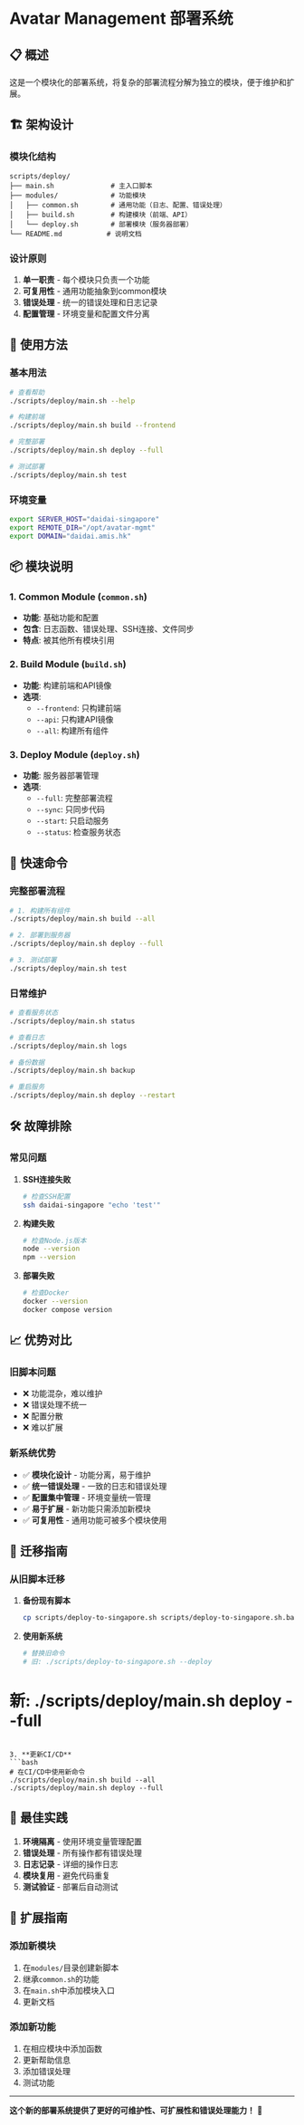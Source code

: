 # Avatar Management 部署系统

## 📋 **概述**

这是一个模块化的部署系统，将复杂的部署流程分解为独立的模块，便于维护和扩展。

## 🏗️ **架构设计**

### **模块化结构**

```
scripts/deploy/
├── main.sh              # 主入口脚本
├── modules/             # 功能模块
│   ├── common.sh        # 通用功能（日志、配置、错误处理）
│   ├── build.sh         # 构建模块（前端、API）
│   └── deploy.sh        # 部署模块（服务器部署）
└── README.md           # 说明文档
```

### **设计原则**

1. **单一职责** - 每个模块只负责一个功能
2. **可复用性** - 通用功能抽象到common模块
3. **错误处理** - 统一的错误处理和日志记录
4. **配置管理** - 环境变量和配置文件分离

## 🚀 **使用方法**

### **基本用法**

```bash
# 查看帮助
./scripts/deploy/main.sh --help

# 构建前端
./scripts/deploy/main.sh build --frontend

# 完整部署
./scripts/deploy/main.sh deploy --full

# 测试部署
./scripts/deploy/main.sh test
```

### **环境变量**

```bash
export SERVER_HOST="daidai-singapore"
export REMOTE_DIR="/opt/avatar-mgmt"
export DOMAIN="daidai.amis.hk"
```

## 📦 **模块说明**

### **1. Common Module (`common.sh`)**

- **功能**: 基础功能和配置
- **包含**: 日志函数、错误处理、SSH连接、文件同步
- **特点**: 被其他所有模块引用

### **2. Build Module (`build.sh`)**

- **功能**: 构建前端和API镜像
- **选项**:
  - `--frontend`: 只构建前端
  - `--api`: 只构建API镜像
  - `--all`: 构建所有组件

### **3. Deploy Module (`deploy.sh`)**

- **功能**: 服务器部署管理
- **选项**:
  - `--full`: 完整部署流程
  - `--sync`: 只同步代码
  - `--start`: 只启动服务
  - `--status`: 检查服务状态

## 🔧 **快速命令**

### **完整部署流程**

```bash
# 1. 构建所有组件
./scripts/deploy/main.sh build --all

# 2. 部署到服务器
./scripts/deploy/main.sh deploy --full

# 3. 测试部署
./scripts/deploy/main.sh test
```

### **日常维护**

```bash
# 查看服务状态
./scripts/deploy/main.sh status

# 查看日志
./scripts/deploy/main.sh logs

# 备份数据
./scripts/deploy/main.sh backup

# 重启服务
./scripts/deploy/main.sh deploy --restart
```

## 🛠️ **故障排除**

### **常见问题**

1. **SSH连接失败**

   ```bash
   # 检查SSH配置
   ssh daidai-singapore "echo 'test'"
   ```

2. **构建失败**

   ```bash
   # 检查Node.js版本
   node --version
   npm --version
   ```

3. **部署失败**
   ```bash
   # 检查Docker
   docker --version
   docker compose version
   ```

## 📈 **优势对比**

### **旧脚本问题**

- ❌ 功能混杂，难以维护
- ❌ 错误处理不统一
- ❌ 配置分散
- ❌ 难以扩展

### **新系统优势**

- ✅ **模块化设计** - 功能分离，易于维护
- ✅ **统一错误处理** - 一致的日志和错误处理
- ✅ **配置集中管理** - 环境变量统一管理
- ✅ **易于扩展** - 新功能只需添加新模块
- ✅ **可复用性** - 通用功能可被多个模块使用

## 🔄 **迁移指南**

### **从旧脚本迁移**

1. **备份现有脚本**

   ```bash
   cp scripts/deploy-to-singapore.sh scripts/deploy-to-singapore.sh.backup
   ```

2. **使用新系统**
   ```bash
   # 替换旧命令
   # 旧: ./scripts/deploy-to-singapore.sh --deploy
   ```

# 新: ./scripts/deploy/main.sh deploy --full

````

3. **更新CI/CD**
```bash
# 在CI/CD中使用新命令
./scripts/deploy/main.sh build --all
./scripts/deploy/main.sh deploy --full
````

## 🎯 **最佳实践**

1. **环境隔离** - 使用环境变量管理配置
2. **错误处理** - 所有操作都有错误处理
3. **日志记录** - 详细的操作日志
4. **模块复用** - 避免代码重复
5. **测试验证** - 部署后自动测试

## 📝 **扩展指南**

### **添加新模块**

1. 在`modules/`目录创建新脚本
2. 继承`common.sh`的功能
3. 在`main.sh`中添加模块入口
4. 更新文档

### **添加新功能**

1. 在相应模块中添加函数
2. 更新帮助信息
3. 添加错误处理
4. 测试功能

---

**这个新的部署系统提供了更好的可维护性、可扩展性和错误处理能力！** 🚀
